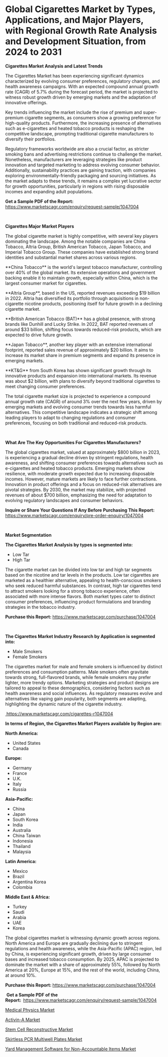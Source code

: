 <p><h1>Global Cigarettes Market by Types, Applications, and Major Players, with Regional Growth Rate Analysis and Development Situation, from 2024 to 2031</h1></p><p><strong>Cigarettes Market Analysis and Latest Trends</strong></p>
<p><p>The Cigarettes Market has been experiencing significant dynamics characterized by evolving consumer preferences, regulatory changes, and health awareness campaigns. With an expected compound annual growth rate (CAGR) of 5.7% during the forecast period, the market is projected to witness robust growth driven by emerging markets and the adaptation of innovative offerings. </p><p>Key trends influencing the market include the rise of premium and super-premium cigarette segments, as consumers show a growing preference for high-quality products. Furthermore, the increasing presence of alternatives such as e-cigarettes and heated tobacco products is reshaping the competitive landscape, prompting traditional cigarette manufacturers to diversify their portfolios.</p><p>Regulatory frameworks worldwide are also a crucial factor, as stricter smoking bans and advertising restrictions continue to challenge the market. Nonetheless, manufacturers are leveraging strategies like product innovation and targeted marketing to address evolving consumer behavior. Additionally, sustainability practices are gaining traction, with companies exploring environmentally-friendly packaging and sourcing initiatives. As the market adapts to these trends, it remains a complex yet lucrative sector for growth opportunities, particularly in regions with rising disposable incomes and expanding adult populations.</p></p>
<p><strong>Get a Sample PDF of the Report:&nbsp;</strong> <a href="https://www.marketscagr.com/enquiry/request-sample/1047004?utm_campaign=1884&utm_medium=2&utm_source=Github&utm_content=ia&utm_term=06122024&utm_id=cigarettes">https://www.marketscagr.com/enquiry/request-sample/1047004</a></p>
<p>&nbsp;</p>
<p><strong>Cigarettes Major Market Players</strong></p>
<p><p>The global cigarette market is highly competitive, with several key players dominating the landscape. Among the notable companies are China Tobacco, Altria Group, British American Tobacco, Japan Tobacco, and Imperial Tobacco Group. These companies have established strong brand identities and substantial market shares across various regions.</p><p>**China Tobacco** is the world's largest tobacco manufacturer, controlling over 40% of the global market. Its extensive operations and government backing enable it to maintain growth, especially within China, which is the largest consumer market for cigarettes.</p><p>**Altria Group**, based in the US, reported revenues exceeding $19 billion in 2022. Altria has diversified its portfolio through acquisitions in non-cigarette nicotine products, positioning itself for future growth in a declining cigarette market.</p><p>**British American Tobacco (BAT)** has a global presence, with strong brands like Dunhill and Lucky Strike. In 2022, BAT reported revenues of around $33 billion, shifting focus towards reduced-risk products, which are expected to drive future growth.</p><p>**Japan Tobacco**, another key player with an extensive international footprint, reported sales revenue of approximately $20 billion. It aims to increase its market share in premium segments and expand its presence in emerging markets.</p><p>**KT&G** from South Korea has shown significant growth through its innovative products and expansion into international markets. Its revenue was about $2 billion, with plans to diversify beyond traditional cigarettes to meet changing consumer preferences.</p><p>The total cigarette market size is projected to experience a compound annual growth rate (CAGR) of around 3% over the next few years, driven by emerging markets and evolving consumer trends towards less harmful alternatives. This competitive landscape indicates a strategic shift among leading players to adapt to changing regulations and consumer preferences, focusing on both traditional and reduced-risk products.</p></p>
<p>&nbsp;</p>
<p><strong>What Are The Key Opportunities For Cigarettes Manufacturers?</strong></p>
<p><p>The global cigarettes market, valued at approximately $800 billion in 2023, is experiencing a gradual decline driven by stringent regulations, health awareness, and shifting consumer preferences towards alternatives such as e-cigarettes and heated tobacco products. Emerging markets show resilience, with moderate growth expected due to increasing disposable incomes. However, mature markets are likely to face further contractions. Innovation in product offerings and a focus on reduced-risk alternatives are pivotal strategies. By 2030, the market may stabilize, with projected revenues of about $700 billion, emphasizing the need for adaptation to evolving regulatory landscapes and consumer behaviors.</p></p>
<p><strong>Inquire or Share Your Questions If Any Before Purchasing This Report:</strong> <a href="https://www.marketscagr.com/enquiry/pre-order-enquiry/1047004?utm_campaign=1884&utm_medium=2&utm_source=Github&utm_content=ia&utm_term=06122024&utm_id=cigarettes">https://www.marketscagr.com/enquiry/pre-order-enquiry/1047004</a></p>
<p>&nbsp;</p>
<p><strong>Market Segmentation</strong></p>
<p><strong>The Cigarettes Market Analysis by types is segmented into:</strong></p>
<p><ul><li>Low Tar</li><li>High Tar</li></ul></p>
<p><p>The cigarette market can be divided into low tar and high tar segments based on the nicotine and tar levels in the products. Low tar cigarettes are marketed as a healthier alternative, appealing to health-conscious smokers who seek reduced harmful substances. In contrast, high tar cigarettes tend to attract smokers looking for a strong tobacco experience, often associated with more intense flavors. Both market types cater to distinct consumer preferences, influencing product formulations and branding strategies in the tobacco industry.</p></p>
<p><strong>Purchase this Report:&nbsp;</strong><a href="https://www.marketscagr.com/purchase/1047004?utm_campaign=1884&utm_medium=2&utm_source=Github&utm_content=ia&utm_term=06122024&utm_id=cigarettes">https://www.marketscagr.com/purchase/1047004</a></p>
<p>&nbsp;</p>
<p><strong>The Cigarettes Market Industry Research by Application is segmented into:</strong></p>
<p><ul><li>Male Smokers</li><li>Female Smokers</li></ul></p>
<p><p>The cigarettes market for male and female smokers is influenced by distinct preferences and consumption patterns. Male smokers often gravitate towards strong, full-flavored brands, while female smokers may prefer lighter, more trendy options. Marketing strategies and product designs are tailored to appeal to these demographics, considering factors such as health awareness and social influences. As regulatory measures evolve and alternatives like vaping gain popularity, both segments are adapting, highlighting the dynamic nature of the cigarette industry.</p></p>
<p><a href="https://www.marketscagr.com/cigarettes-r1047004?utm_campaign=1884&utm_medium=2&utm_source=Github&utm_content=ia&utm_term=06122024&utm_id=cigarettes">&nbsp;https://www.marketscagr.com/cigarettes-r1047004</a></p>
<p><strong>In terms of Region, the Cigarettes Market Players available by Region are:</strong></p>
<p>
    <p> <strong> North America: </strong>
        <ul>
            <li>United States</li>
            <li>Canada</li>
        </ul>
        </p> 
    <p> <strong> Europe: </strong>
        <ul>
            <li>Germany</li>
            <li>France</li>
            <li>U.K.</li>
            <li>Italy</li>
            <li>Russia</li>
        </ul>
        </p> 
    <p> <strong> Asia-Pacific: </strong>
        <ul>
            <li>China</li>
            <li>Japan</li>
            <li>South Korea</li>
            <li>India</li>
            <li>Australia</li>
            <li>China Taiwan</li>
            <li>Indonesia</li>
            <li>Thailand</li>
            <li>Malaysia</li>
        </ul>
        </p> 
    <p> <strong> Latin America: </strong>
        <ul>
            <li>Mexico</li>
            <li>Brazil</li>
            <li>Argentina Korea</li>
            <li>Colombia</li>
        </ul>
        </p> 
    <p> <strong> Middle East & Africa: </strong>
        <ul>
            <li>Turkey</li>
            <li>Saudi</li>
            <li>Arabia</li>
            <li>UAE</li>
            <li>Korea</li>
        </ul>
    </p>
    </p>
<p><p>The global cigarettes market is witnessing dynamic growth across regions. North America and Europe are gradually declining due to stringent regulations and health awareness, while the Asia-Pacific (APAC) region, led by China, is experiencing significant growth, driven by large consumer bases and increased tobacco consumption. By 2025, APAC is projected to dominate the market with a share of approximately 55%, followed by North America at 20%, Europe at 15%, and the rest of the world, including China, at around 10%.</p></p>
<p><strong>Purchase this Report: </strong><a href="https://www.marketscagr.com/purchase/1047004?utm_campaign=1884&utm_medium=2&utm_source=Github&utm_content=ia&utm_term=06122024&utm_id=cigarettes">https://www.marketscagr.com/purchase/1047004</a></p>
<p>&nbsp;<strong>Get a Sample PDF of the Report:&nbsp;&nbsp;</strong><a href="https://www.marketscagr.com/enquiry/request-sample/1047004?utm_campaign=1884&utm_medium=2&utm_source=Github&utm_content=ia&utm_term=06122024&utm_id=cigarettes">https://www.marketscagr.com/enquiry/request-sample/1047004</a></p>
<p><strong></strong></p>
<p><p><a href="https://www.linkedin.com/pulse/medical-physics-market-emerging-trends-future-prospects-0jjoc?utm_campaign=1884&utm_medium=2&utm_source=Github&utm_content=ia&utm_term=06122024&utm_id=cigarettes">Medical Physics Market</a></p><p><a href="https://github.com/tamvrosiya/Market-Research-Report-List-6/blob/main/activin-a-market.md?utm_campaign=1884&utm_medium=2&utm_source=Github&utm_content=ia&utm_term=06122024&utm_id=cigarettes">Activin-A Market</a></p><p><a href="https://www.linkedin.com/pulse/stem-cell-reconstructive-market-analysis-comprehensive-industry-qxorc?utm_campaign=1884&utm_medium=2&utm_source=Github&utm_content=ia&utm_term=06122024&utm_id=cigarettes">Stem Cell Reconstructive Market</a></p><p><a href="https://issuu.com/reportprime-2/docs/skirtless-pcr-multiwell-plates-market-size-2030.pp?utm_campaign=1884&utm_medium=2&utm_source=Github&utm_content=ia&utm_term=06122024&utm_id=cigarettes">Skirtless PCR Multiwell Plates Market</a></p><p><a href="https://issuu.com/reportprime-2/docs/yard-management-software-for-non-accountable-items?utm_campaign=1884&utm_medium=2&utm_source=Github&utm_content=ia&utm_term=06122024&utm_id=cigarettes">Yard Management Software for Non-Accountable Items Market</a></p></p>